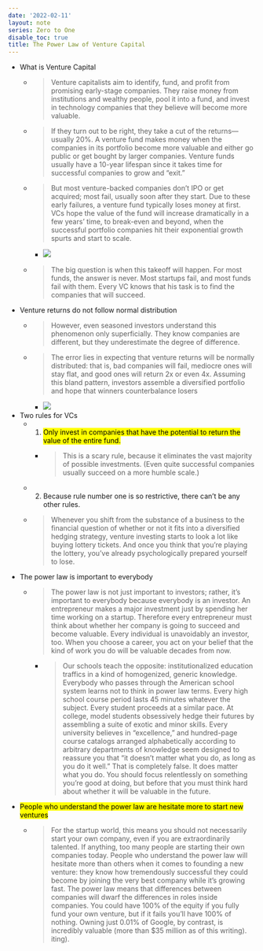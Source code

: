 ```yaml
---
date: '2022-02-11'
layout: note
series: Zero to One
disable_toc: true
title: The Power Law of Venture Capital
---
```


- What is Venture Capital
    - > Venture capitalists aim to identify, fund, and profit from promising early-stage companies. They raise money from institutions and wealthy people, pool it into a fund, and invest in technology companies that they believe will become more valuable.
    - > If they turn out to be right, they take a cut of the returns—usually 20%. A venture fund makes money when the companies in its portfolio become more valuable and either go public or get bought by larger companies. Venture funds usually have a 10-year lifespan since it takes time for successful companies to grow and “exit.”
    - > But most venture-backed companies don’t IPO or get acquired; most fail, usually soon after they start. Due to these early failures, a venture fund typically loses money at first. VCs hope the value of the fund will increase dramatically in a few years’ time, to break-even and beyond, when the successful portfolio companies hit their exponential growth spurts and start to scale.
        - ![](https://firebasestorage.googleapis.com/v0/b/firescript-577a2.appspot.com/o/imgs%2Fapp%2FVitecek%2FYajMeb62je.png?alt=media&token=aa87a1d0-b009-4e81-9cc3-4ea3b8b7246a)
    - > The big question is when this takeoff will happen. For most funds, the answer is never. Most startups fail, and most funds fail with them. Every VC knows that his task is to find the companies that will succeed.
- Venture returns do not follow normal distribution
    - > However, even seasoned investors understand this phenomenon only superficially. They know companies are different, but they underestimate the degree of difference.
    - > The error lies in expecting that venture returns will be normally distributed: that is, bad companies will fail, mediocre ones will stay flat, and good ones will return 2x or even 4x. Assuming this bland pattern, investors assemble a diversified portfolio and hope that winners counterbalance losers
        - ![](https://firebasestorage.googleapis.com/v0/b/firescript-577a2.appspot.com/o/imgs%2Fapp%2FVitecek%2FtJFf9wQwBb.png?alt=media&token=7958ca4b-af26-4ee0-8fc0-dc7aeaef7c38)
- Two rules for VCs
    - 1. <mark>Only invest in companies that have the potential to return the value of the entire fund.</mark>
        - > This is a scary rule, because it eliminates the vast majority of possible investments. (Even quite successful companies usually succeed on a more humble scale.)
    - 2. Because rule number one is so restrictive, there can’t be any other rules.
    - > Whenever you shift from the substance of a business to the financial question of whether or not it fits into a diversified hedging strategy, venture investing starts to look a lot like buying lottery tickets. And once you think that you’re playing the lottery, you’ve already psychologically prepared yourself to lose.
- The power law is important to everybody
    - > The power law is not just important to investors; rather, it’s important to everybody because everybody is an investor. An entrepreneur makes a major investment just by spending her time working on a startup. Therefore every entrepreneur must think about whether her company is going to succeed and become valuable. Every individual is unavoidably an investor, too. When you choose a career, you act on your belief that the kind of work you do will be valuable decades from now.
        - > Our schools teach the opposite: institutionalized education traffics in a kind of homogenized, generic knowledge. Everybody who passes through the American school system learns not to think in power law terms. Every high school course period lasts 45 minutes whatever the subject. Every student proceeds at a similar pace. At college, model students obsessively hedge their futures by assembling a suite of exotic and minor skills. Every university believes in “excellence,” and hundred-page course catalogs arranged alphabetically according to arbitrary departments of knowledge seem designed to reassure you that “it doesn’t matter what you do, as long as you do it well.” That is completely false. It does matter what you do. You should focus relentlessly on something you’re good at doing, but before that you must think hard about whether it will be valuable in the future.
- <mark>People who understand the power law are hesitate more to start new ventures</mark>
    - > For the startup world, this means you should not necessarily start your own company, even if you are extraordinarily talented. If anything, too many people are starting their own companies today. People who understand the power law will hesitate more than others when it comes to founding a new venture: they know how tremendously successful they could become by joining the very best company while it’s growing fast. The power law means that differences between companies will dwarf the differences in roles inside companies. You could have 100% of the equity if you fully fund your own venture, but if it fails you’ll have 100% of nothing. Owning just 0.01% of Google, by contrast, is incredibly valuable (more than $35 million as of this writing).
iting).
